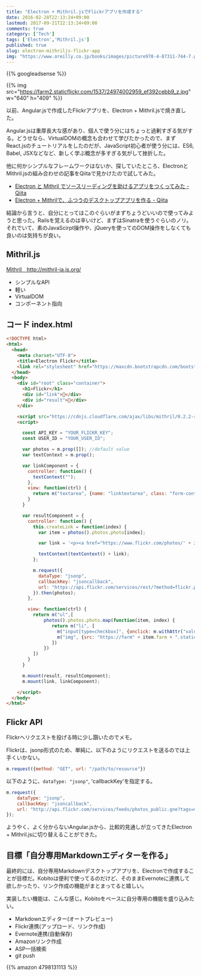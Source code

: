 ```yaml
---
title: "Electron + Mithril.jsでFlickrアプリを作成する"
date: 2016-02-28T22:13:24+09:00
lastmod: 2017-09-21T22:13:24+09:00
comments: true
category: ['Tech']
tags: ['Electron','Mithril.js']
published: true
slug: electron-mithriljs-flickr-app
img: "https://www.oreilly.co.jp/books/images/picture978-4-87311-744-7.gif"
---
```


{{% googleadsense %}}


{{% img src="https://farm2.staticflickr.com/1537/24974002959_ef392cebb9_z.jpg" w="640" h="409" %}}


以前、Angular.jsで作成したFlickrアプリを、Electron + Mithril.jsで焼き直した。

Angular.jsは重厚長大な感があり、個人で使う分にはちょっと過剰すぎる気がする。どうせなら、VirtualDOMの概念も合わせて学びたかったので、まずReact.jsのチュートリアルをしたのだが、JavaScript初心者が使う分には、ES6, Babel, JSXなどなど、新しく学ぶ概念が多すぎる気がして挫折した。

他に何かシンプルなフレームワークはないか、探していたところ、ElectronとMithril.jsの組み合わせの記事をQiitaで見かけたので試してみた。

- [Electron と Mithril でソースリーディングを助けるアプリをつくってみた - Qiita](http://qiita.com/hakomo/items/d472605578e0a3f602b4)
- [Electron + Mithrilで、ふつうのデスクトップアプリを作る - Qiita](http://qiita.com/shibukawa/items/e1836a8c98413448f746)





結論から言うと、自分にとってはこのぐらいがまずちょうどいいので使ってみようと思った。Railsを覚えるのは辛いけど、まずはSinatraを使うぐらいのノリ。それでいて、素のJavaScirpt操作や、jQueryを使ってのDOM操作をしなくても良いのは気持ちが良い。

## Mithril.js

[Mithril　http://mithril-ja.js.org/ ](http://mithril-ja.js.org/)

- シンプルなAPI
- 軽い
- VirtualDOM
- コンポーネント指向

## コード index.html

```html
<!DOCTYPE html>
<html>
  <head>
    <meta charset="UTF-8">
    <title>Electron Flickr</title>
    <link rel="stylesheet" href="https://maxcdn.bootstrapcdn.com/bootstrap/3.3.6/css/bootstrap.min.css" integrity="sha384-1q8mTJOASx8j1Au+a5WDVnPi2lkFfwwEAa8hDDdjZlpLegxhjVME1fgjWPGmkzs7" crossorigin="anonymous">
  </head>
  <body>
    <div id="root" class="container">
      <h1>Flickr</h1>
      <div id="link"></div>
      <div id="result"></div>
    </div>

    <script src="https://cdnjs.cloudflare.com/ajax/libs/mithril/0.2.2-rc.1/mithril.min.js"></script>
    <script>

      const API_KEY = "YOUR_FLICKR_KEY";
      const USER_ID = "YOUR_USER_ID";

      var photos = m.prop([]); //default value
      var textContext = m.prop();

      var linkComponent = {
        controller: function() {
          textContext("");
        },
        view: function(ctrl) {
          return m("textarea", {name: "linktextarea", class: "form-control", rows: 5}, textContext());
        }
      }

      var resultComponent = {
        controller: function() {
          this.createLink = function(index) {
            var item = photos().photos.photo[index];

            var link = '<p><a href="https://www.flickr.com/photos/' + item.owner + '/' + item.id + '" title="' + item.title + 'by meganii, on Flickr"><img class="img-responsive" src="https://farm' + item.farm + '.staticflickr.com/' + item.server +'/' + item.id + '_' + item.secret + '_z.jpg" alt="' + item.title + '"></a></p>\n';

            textContext(textContext() + link);
          };

          m.request({
            dataType: "jsonp",
            callbackKey: "jsoncallback",
            url: "https://api.flickr.com/services/rest/?method=flickr.photos.search&api_key=" + API_KEY + "&user_id=" + USER_ID+ "&sort=date-posted-desc&format=json"
          }).then(photos);
        },

        view: function(ctrl) {
          return m("ul",[
              photos().photos.photo.map(function(item, index) {
                 return m("li", [
                   m("input[type=checkbox]", {onclick: m.withAttr("value", ctrl.createLink), value: index } ),
                   m("img", {src: "https://farm" + item.farm + ".staticflickr.com/" + item.server + "/" + item.id + "_" + item.secret + "_z.jpg"})
                 ])
              })
          ])
        }
      }

      m.mount(result, resultComponent);
      m.mount(link, linkComponent);

    </script>
  </body>
</html>
```

## Flickr API

Flickrへリクエストを投げる時に少し躓いたのでメモ。

Flickrは、jsonp形式のため、単純に、以下のようにリクエストを送るのでは上手くいかない。

```javascript
m.request({method: "GET", url: "/path/to/resource"})
```

以下のように、`dataType: "jsonp"`, 'callbackKey'を指定する。

```javascript
m.request({
    dataType: "jsonp",
    callbackKey: "jsoncallback",
    url: "http://api.flickr.com/services/feeds/photos_public.gne?tags=monkey&tagmode=any&format=json"
});
```


ようやく、よく分からないAngular.jsから、比較的見通しが立ってきたElectron + Mithril.jsに切り替えることができた。


## 目標「自分専用Markdownエディターを作る」

最終的には、自分専用Markdownデスクトップアプリを、Electronで作成することが目標だ。Kobitoは便利で使ってるのだけど、そのままEvernoteに連携して欲しかったり、リンク作成の機能がまとまってると嬉しい。


実装したい機能は、こんな感じ。Kobitoをベースに自分専用の機能を盛り込みたい。

- Markdownエディター(オートプレビュー)
- Flickr連携(アップロード、リンク作成)
- Evernote連携(自動保存)
- Amazonリンク作成
- ASP一括検索
- git push


{{% amazon 4798131113 %}}
